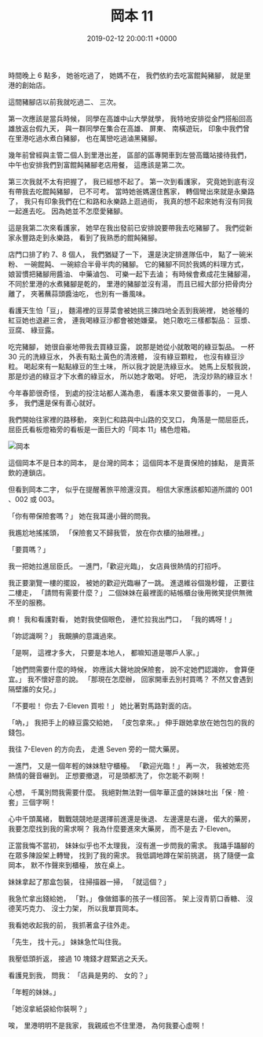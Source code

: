 ﻿---
layout: post
title: 岡本 11
date: 2019-02-12 20:00:11 +0000
category: 誌
tags: [看護]
---

時間晚上 6 點多，
她爸吃過了，
她媽不在，
我們依約去吃富餛飩豬腳，
就是里港的創始店。

這間豬腳店以前我就吃過二、 三次。

<!--more-->

第一次應該是當兵時候，
同學在高雄中山大學就學，
我特地安排從金門搭船回高雄放返台假九天，
與一群同學在集合在高雄、 屏東、 南橫遊玩，
印象中我們曾在里港吃過水煮白豬腳，
也在萬巒吃過滷黑豬腳。

幾年前曾經與主管二個人到里港出差，
區部的區專開車到左營高鐵站接待我們，
中午也安排我們到富餛飩豬腳老店用餐，
這應該是第二次。

第三次我就不太有把握了，
我已經想不起了。
第一次到看護家，
究竟她到底有沒有帶我去吃餛飩豬腳，
已不可考。
當時她爸媽還住舊家，
轉個彎出來就是永樂路了，
我只有印象我們在仁和路和永樂路上逛過街，
我真的想不起來她有沒有同我一起進去吃。
因為她並不怎麼愛豬腳。

這是我第二次來看護家，
她早在我出發前已安排說要帶我去吃豬腳了。
我們從新家永豐路走到永樂路，
看到了我熟悉的餛飩豬腳。

店門口排了約 7、8 個人，
我們猶疑了一下，
還是決定排進隊伍中，
點了一碗米粉、 一碗餛飩、 一碗綜合半骨半肉的豬腳。
它的豬腳不同於我媽的料理方式，
娘習慣把豬腳用醬油、 中藥滷包、 可樂一起下去滷；
有時候會煮成花生豬腳湯，
不同於里港的水煮豬腳是乾的，
里港的豬腳並沒有湯，
而且已經大部分把骨肉分離了，
夾著蘸蒜頭醬油吃，
也別有一番風味。

看護天生怕「豆」，
麵湯裡的豆芽菜會被她挑三揀四地全丟到我碗裡，
她爸種的紅豆她也退避三舍，
連我喝綠豆沙都會被她嫌棄。
她只敢吃三樣都製品： 豆漿、 豆腐、 綠豆露。

吃完豬腳，
她很自豪地帶我去買綠豆露，
說那是她從小就敢喝的綠豆製品。
一杯 30 元的洗綠豆水，
外表有點土黃色的清液體，
沒有綠豆顆粒，
也沒有綠豆沙粒。
喝起來有一點點綠豆的生土味，
所以我才說是洗綠豆水。
她馬上反駁我說，
那是炒過的綠豆才下水煮的綠豆水，
所以她才敢喝。
好吧，
洗沒炒熟的綠豆水！

今年春節很奇怪，
到處的投注站都人滿為患，
看護本來又要做善事的，
一見人多，
我們還是保有善心就好。

我們開始往家裡的路移動，
來到仁和路與中山路的交叉口，
角落是一間屈臣氏，
屈臣氏看板燈箱旁的看板是一面巨大的「岡本 11」橘色燈箱。

![岡本](/blog/assets/images/2019/okamoto.jpg "岡本")

這個岡本不是日本的岡本，
是台灣的岡本；
這個岡本不是賣保險的據點，
是賣茶飲的連鎖店。

但看到岡本二字，
似乎在提醒著旅平險還沒買。
相信大家應該都知道所謂的 001 、002 或 003。

「你有帶保險套嗎？」
她在我耳邊小聲的問我。

我尷尬地搖搖頭，
「保險套又不歸我管，
放在你衣櫃的抽屜裡。」

「要買嗎？」

我一把她拉進屈臣氏。
一進門，「歡迎光臨」，
女店員很熱情的打招呼。

我正要瀏覽一樓的擺設，
被她的歡迎光臨嚇了一跳。
進退維谷個幾秒鐘，
正要往二樓走，
「請問有需要什麼？」
二個妹妹在最裡面的結帳櫃台後用微笑提供無微不至的服務。

痾！
我和看護對看，
她對我使個眼色，
連忙拉我出門口，
「我的媽呀！」

「妳認識啊？」
我靦腆的意識過來。

「是啊，
這裡才多大，
只要是本地人，
都嘛知道是哪戶人家。」

「她們問需要什麼的時候，
妳應該大聲地說保險套，
說不定她們認識妳，
會算便宜。」
我不懷好意的說。
「那現在怎麼辦，
回家開車去別村買嗎？
不然又會遇到隔壁誰的女兒。」

「不要啦！
你去 7-Eleven 買啦！」
她比著對馬路對面的店。

「吶，」
我把手上的綠豆露交給她，
「皮包拿來。」
伸手跟她拿放在她包包的我的錢包。

我往 7-Eleven 的方向去，
走進 Seven 旁的一間大藥房。

一進門，
又是一個年輕的妹妹駐守櫃檯。
「歡迎光臨！」
再一次，
我被她宏亮熱情的聲音嚇到。
正想要撤退，
可是頭都洗了，
你怎能不剃啊！

心想，
千萬別問我需要什麼。
我絕對無法對一個年華正盛的妹妹吐出「保 ‧ 險 ‧ 套」三個字啊！

心中千頭萬緒，
戰戰競競地是選擇前進還是後退、 左邊還是右邊，
偌大的藥房，
我要怎麼找到我的需求啊？
我為什麼要進來大藥房，
而不是去 7-Eleven。

正當我悔不當初，
妹妹似乎也不太理我，
沒有進一步問我的需求。
我躡手躡腳的在眾多陳設架上轉彎，
找到了我的需求。
我低調地蹲在架前挑選，
挑了隨便一盒岡本，
默不作聲來到櫃檯，
放在桌上。

妹妹拿起了那盒包裝，
往掃描器一掃，
「就這個？」

我急忙拿出錢給她，
「對。」
像做錯事的孩子一樣回答。
架上沒青箭口香糖、 沒德芙巧克力、 沒士力架，
所以我單買岡本。

我看她收起我的前，
我抓著盒子往外走。

「先生，
找十元。」
妹妹急忙叫住我。

我壓低頭折返，
接過 10 塊錢才趕緊逃之夭夭。

看護見到我，
問我： 「店員是男的、 女的？」

「年輕的妹妹。」

「她沒拿紙袋給你裝啊？」

唉，
里港明明不是我家，
我親戚也不住里港，
為何我要心虛啊！